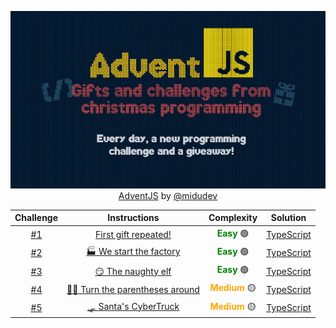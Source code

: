 <div align="center">

![AdventJS](./AdventJS.png)
[AdventJS](https://adventjs.dev/) by  [@midudev](https://github.com/midudev)

</div>


| Challenge | Instructions | Complexity | Solution |
| :---------: | :---------: | :---------: | :---------: |
|  [#1](https://github.com/Othamae/AdventJS/tree/main/2023/Day%201)    | [First gift repeated!](https://github.com/Othamae/AdventJS/blob/main/2023/Day%201/Instructions.md)  | <span style="color:green">**Easy**</span> 🟢| [TypeScript](https://github.com/Othamae/AdventJS/blob/main/2023/Day%201/challenge_01.ts)    |
|  [#2](https://github.com/Othamae/AdventJS/tree/main/2023/Day%202)    | [🏭 We start the factory](https://github.com/Othamae/AdventJS/blob/main/2023/Day%202/Instructions.md)  | <span style="color:green">**Easy**</span> 🟢| [TypeScript](https://github.com/Othamae/AdventJS/blob/main/2023/Day%202/challenge_02.ts)    |
|  [#3](https://github.com/Othamae/AdventJS/tree/main/2023/Day%203)    | [😏 The naughty elf](https://github.com/Othamae/AdventJS/blob/main/2023/Day%203/Instructions.md)  | <span style="color:green">**Easy**</span> 🟢| [TypeScript](https://github.com/Othamae/AdventJS/blob/main/2023/Day%203/challenge_03.ts)    |
|  [#4](https://github.com/Othamae/AdventJS/tree/main/2023/Day%204)    | [😵‍💫 Turn the parentheses around](https://github.com/Othamae/AdventJS/blob/main/2023/Day%204/Instructions.md)  | <span style="color:orange">**Medium**</span> 🟡| [TypeScript](https://github.com/Othamae/AdventJS/blob/main/2023/Day%204/challenge_04.ts)    |
|  [#5](https://github.com/Othamae/AdventJS/tree/main/2023/Day%205)    | [🛷 Santa's CyberTruck](https://github.com/Othamae/AdventJS/blob/main/2023/Day%205/Instructions.md)  | <span style="color:orange">**Medium**</span> 🟡| [TypeScript](https://github.com/Othamae/AdventJS/blob/main/2023/Day%205/challenge_05.ts)    |
